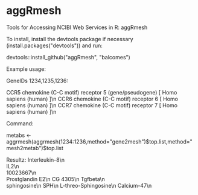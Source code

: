 aggRmesh
========

Tools for Accessing NCIBI Web Services in R: aggRmesh

To install, install the devtools package if necessary (install.packages("devtools")) and run:

devtools::install_github("aggRmesh", "balcomes")

Example usage:

GeneIDs 1234,1235,1236:

CCR5 chemokine (C-C motif) receptor 5 (gene/pseudogene) [ Homo sapiens (human) ]\n
CCR6 chemokine (C-C motif) receptor 6 [ Homo sapiens (human) ]\n
CCR7 chemokine (C-C motif) receptor 7 [ Homo sapiens (human) ]\n

Command:

metabs <- aggrmesh(aggrmesh(1234:1236,method="gene2mesh")$top.list,method="mesh2metab")$top.list


Resultz:
Interleukin-8\n       
IL2\n             
10023667\n        
Prostglandin E2\n
CG 4305\n
Tgfbeta\n          
sphingosine\n
SPH\n
L-threo-Sphingosine\n
Calcium-47\n 
